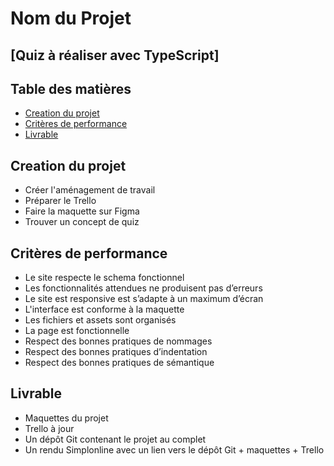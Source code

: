 # Nom du Projet

[Quiz à réaliser avec TypeScript]
---
## Table des matières

- [Creation du projet](#Creation)
- [Critères de performance](#Critères)
- [Livrable](#Livrable)

## Creation du projet

- Créer l'aménagement de travail
- Préparer le Trello
- Faire la maquette sur Figma
- Trouver un concept de quiz

## Critères de performance

- Le site respecte le schema fonctionnel
- Les fonctionnalités attendues ne produisent pas d’erreurs
- Le site est responsive est s’adapte à un maximum d’écran
- L'interface est conforme à la maquette
- Les fichiers et assets sont organisés
- La page est fonctionnelle
- Respect des bonnes pratiques de nommages
- Respect des bonnes pratiques d’indentation
- Respect des bonnes pratiques de sémantique

## Livrable

- Maquettes du projet
- Trello à jour
- Un dépôt Git contenant le projet au complet
- Un rendu Simplonline avec un lien vers le dépôt Git + maquettes + Trello
